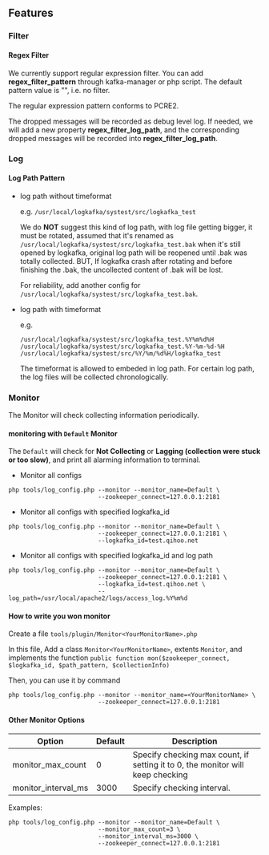 ## Features

### <a name="Filter"></a>Filter

#### <a name="Regex Filter"></a>Regex Filter

  We currently support regular expression filter. You can add **regex\_filter\_pattern** through kafka-manager or php script. The default pattern value is "", i.e. no filter.

  The regular expression pattern conforms to PCRE2.

  The dropped messages will be recorded as debug level log. If needed, we will add a new property **regex\_filter\_log\_path**, and the corresponding dropped messages will be recorded into **regex\_filter\_log\_path**.

### <a name="Log"></a>Log

#### <a name="Log Path Pattern"></a>Log Path Pattern

* log path without timeformat
  
  e.g. `/usr/local/logkafka/systest/src/logkafka_test`

  We do **NOT** suggest this kind of log path, with log file getting bigger, it must be rotated, assumed that it's renamed as `/usr/local/logkafka/systest/src/logkafka_test.bak` when it's still opened by logkafka, original log path will be reopened until .bak was totally collected. BUT, If logkafka crash after rotating and before finishing the .bak, the uncollected content of .bak will be lost.
  
  For reliability, add another config for `/usr/local/logkafka/systest/src/logkafka_test.bak`.
  
* log path with timeformat

  e.g. 
  
  ```
  /usr/local/logkafka/systest/src/logkafka_test.%Y%m%d%H
  /usr/local/logkafka/systest/src/logkafka_test.%Y-%m-%d-%H
  /usr/local/logkafka/systest/src/%Y/%m/%d%H/logkafka_test
  ```
  
  The timeformat is allowed to embeded in log path. For certain log path, the log files will be collected chronologically.
  
### Monitor

The Monitor will check collecting information periodically.

#### monitoring with ```Default``` Monitor

The ```Default``` will check for **Not Collecting** or **Lagging (collection were stuck or too slow)**, and print all alarming information to terminal.

* Monitor all configs

```
php tools/log_config.php --monitor --monitor_name=Default \
                         --zookeeper_connect=127.0.0.1:2181
```

* Monitor all configs with specified logkafka_id

```
php tools/log_config.php --monitor --monitor_name=Default \
                         --zookeeper_connect=127.0.0.1:2181 \
                         --logkafka_id=test.qihoo.net
```

* Monitor all configs with specified logkafka_id and log path

```
php tools/log_config.php --monitor --monitor_name=Default \
                         --zookeeper_connect=127.0.0.1:2181 \
                         --logkafka_id=test.qihoo.net \
                         --log_path=/usr/local/apache2/logs/access_log.%Y%m%d
```

#### How to write you won monitor

Create a file ```tools/plugin/Monitor<YourMonitorName>.php```

In this file, Add a class ```Monitor<YourMonitorName>```, extents ```Monitor```, and implements the function ```public function mon($zookeeper_connect, $logkafka_id, $path_pattern, $collectionInfo)```

Then, you can use it by command

```
php tools/log_config.php --monitor --monitor_name=<YourMonitorName> \
                         --zookeeper_connect=127.0.0.1:2181
```

#### Other Monitor Options

|   Option            |     Default      |    Description  |
|---------------------|------------------|-----------------|
| monitor_max_count   |        0         |  Specify checking max count, if setting it to 0, the monitor will keep checking |
| monitor_interval_ms |       3000       |  Specify checking interval.  |

Examples:

```
php tools/log_config.php --monitor --monitor_name=Default \
                         --monitor_max_count=3 \
                         --monitor_interval_ms=3000 \
                         --zookeeper_connect=127.0.0.1:2181
```






